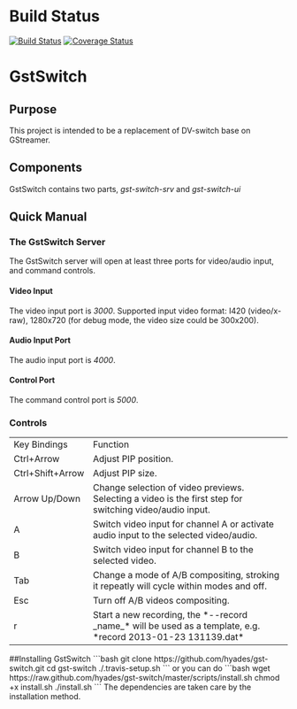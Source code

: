 # Build Status
[![Build Status](https://travis-ci.org/hyades/gst-switch.png?branch=master)](https://travis-ci.org/hyades/gst-switch)
[![Coverage Status](https://coveralls.io/repos/hyades/gst-switch/badge.png?branch=master)](https://coveralls.io/r/hyades/gst-switch?branch=master)

# GstSwitch
## Purpose
This project is intended to be a replacement of DV-switch base on GStreamer.
## Components
GstSwitch contains two parts, *gst-switch-srv* and *gst-switch-ui*
## Quick Manual
### The GstSwitch Server
The GstSwitch server will open at least three ports for video/audio input, and
command controls.
#### Video Input
The video input port is *3000*. Supported input video format: I420
(video/x-raw), 1280x720 (for debug mode, the video size could be 300x200).
#### Audio Input Port
The audio input port is *4000*.
#### Control Port
The command control port is *5000*.
### Controls
<table>
 <tr><td>Key Bindings</td><td>Function</td></tr>

 <tr><td>Ctrl+Arrow</td><td>
 Adjust PIP position.
 </td></tr>

 <tr><td>Ctrl+Shift+Arrow</td><td>
 Adjust PIP size.
 </td></tr>

 <tr><td>Arrow Up/Down</td><td>
 Change selection of video previews. Selecting a video is the first step for
 switching video/audio input.
 </td></tr>

 <tr><td>A</td><td>
 Switch video input for channel A or activate audio input to the selected
 video/audio.
 </td></tr>

 <tr><td>B</td><td>
 Switch video input for channel B to the selected video.
 </td></tr>

 <tr><td>Tab</td><td>
 Change a mode of A/B compositing, stroking it repeatly will cycle within modes
 and off.
 </td></tr>

 <tr><td>Esc</td><td>
 Turn off A/B videos compositing.
 </td></tr>

 <tr><td>r</td><td>
 Start a new recording, the *--record _name_* will be used as a template,
 e.g. *record 2013-01-23 131139.dat*
 </td></tr>
</table>
##Installing GstSwitch
```bash
git clone https://github.com/hyades/gst-switch.git
cd gst-switch
./.travis-setup.sh
```
or you can do
```bash
wget https://raw.github.com/hyades/gst-switch/master/scripts/install.sh
chmod +x install.sh
./install.sh
```
The dependencies are taken care by the installation method.





